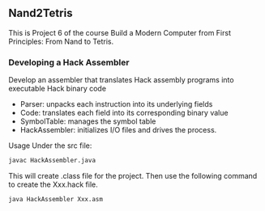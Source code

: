 ## Nand2Tetris
This is Project 6 of the course Build a Modern Computer from First Principles: From Nand to Tetris. <br>
### Developing a Hack Assembler
Develop an assembler that translates Hack assembly programs into executable Hack binary code
- Parser: unpacks each instruction into its underlying fields
- Code: translates each field into its corresponding binary value
- SymbolTable: manages the symbol table
- HackAssembler: initializes I/O files and drives the process.

Usage
Under the src file:
```bash
javac HackAssembler.java
```

This will create .class file for the project.
Then use the following command to create the Xxx.hack file.
```bash
java HackAssembler Xxx.asm
```